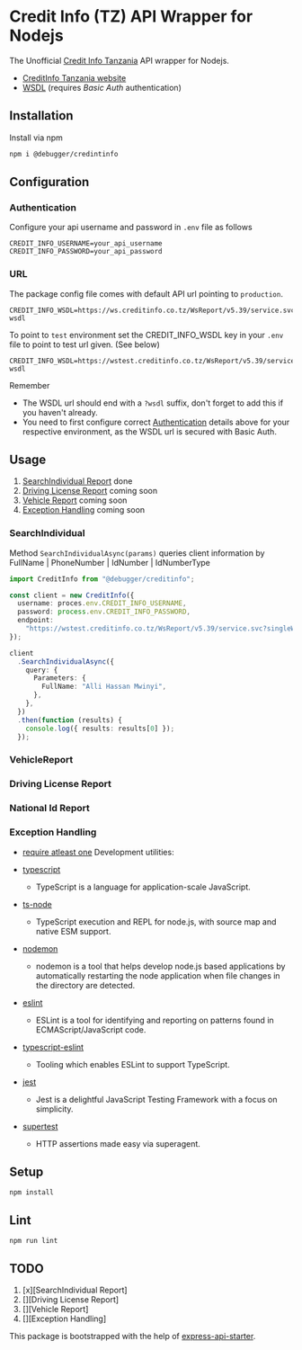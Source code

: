 <p align="center">
<h1>Credit Info (TZ) API Wrapper for Nodejs</h1>
</p>

The Unofficial [Credit Info Tanzania](https://creditinfo.co.tz) API wrapper for Nodejs.

- [CreditInfo Tanzania website](https://tz.creditinfo.com/)
- [WSDL](https://ws.creditinfo.co.tz/WsReport/v5.39/service.svc?singleWsdl) (requires _Basic Auth_ authentication)

## Installation

Install via npm

```bash
npm i @debugger/credintinfo
```

## Configuration

### Authentication

Configure your api username and password in `.env` file as follows

```dotenv
CREDIT_INFO_USERNAME=your_api_username
CREDIT_INFO_PASSWORD=your_api_password
```

### URL

The package config file comes with default API url pointing to `production`.

```dotenv
CREDIT_INFO_WSDL=https://ws.creditinfo.co.tz/WsReport/v5.39/service.svc?wsdl
```

To point to `test` environment set the CREDIT_INFO_WSDL key in your `.env` file to point to test url given. (See below)

```dotenv
CREDIT_INFO_WSDL=https://wstest.creditinfo.co.tz/WsReport/v5.39/service.svc?wsdl
```

Remember

- The WSDL url should end with a `?wsdl` suffix, don't forget to add this if you haven't already.
- You need to first configure correct [Authentication](#authentication) details above for your respective environment, as the WSDL url is secured with Basic Auth.

## Usage

1. [SearchIndividual Report](#searchindividual) done
2. [Driving License Report](#driving-license-report) coming soon
3. [Vehicle Report](#vehicle-report) coming soon
4. [Exception Handling](#exception-handling) coming soon

### SearchIndividual

Method `SearchIndividualAsync(params)` queries client information by FullName | PhoneNumber | IdNumber | IdNumberType

```ts
import CreditInfo from "@debugger/creditinfo";

const client = new CreditInfo({
  username: proces.env.CREDIT_INFO_USERNAME,
  password: process.env.CREDIT_INFO_PASSWORD,
  endpoint:
    "https://wstest.creditinfo.co.tz/WsReport/v5.39/service.svc?singleWSDL",
});

client
  .SearchIndividualAsync({
    query: {
      Parameters: {
        FullName: "Alli Hassan Mwinyi",
      },
    },
  })
  .then(function (results) {
    console.log({ results: results[0] });
  });

```

### VehicleReport

### Driving License Report

### National Id Report

### Exception Handling



- [require atleast one](https://stackoverflow.com/questions/40510611/typescript-interface-require-one-of-two-properties-to-exist)
  Development utilities:

- [typescript](https://www.npmjs.com/package/typescript)
  - TypeScript is a language for application-scale JavaScript.
- [ts-node](https://www.npmjs.com/package/ts-node)
  - TypeScript execution and REPL for node.js, with source map and native ESM support.
- [nodemon](https://www.npmjs.com/package/nodemon)
  - nodemon is a tool that helps develop node.js based applications by automatically restarting the node application when file changes in the directory are detected.
- [eslint](https://www.npmjs.com/package/eslint)
  - ESLint is a tool for identifying and reporting on patterns found in ECMAScript/JavaScript code.
- [typescript-eslint](https://typescript-eslint.io/)
  - Tooling which enables ESLint to support TypeScript.
- [jest](https://www.npmjs.com/package/mocha)
  - Jest is a delightful JavaScript Testing Framework with a focus on simplicity.
- [supertest](https://www.npmjs.com/package/supertest)
  - HTTP assertions made easy via superagent.

## Setup

```
npm install
```

## Lint

```
npm run lint
```

## TODO

1. [x][SearchIndividual Report]
2. [][Driving License Report]
3. [][Vehicle Report]
4. [][Exception Handling]



This package is bootstrapped with the help of
[express-api-starter](https://github.com/w3cj/express-api-starter).
